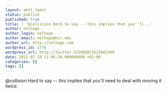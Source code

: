```yaml
---
layout: aktt_tweet
status: publish
published: true
title: ! '@collision Hard to say -- this implies that you''ll...'
author: nelhage
author_login: nelhage
author_email: nelhage@mit.edu
author_url: http://nelhage.com
wordpress_id: 1776
wordpress_url: http://twitter-225969872625082368
date: 2012-07-19 11:06:30.000000000 +02:00
categories: []
tags: []
---
```

@collision Hard to say -- this implies that you'll need to deal with moving it *twice*.

